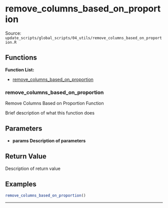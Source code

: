 # remove_columns_based_on_proportion

Source: `update_scripts/global_scripts/04_utils/remove_columns_based_on_proportion.R`

## Functions

**Function List:**
- [remove_columns_based_on_proportion](#remove-columns-based-on-proportion)

### remove_columns_based_on_proportion

Remove Columns Based on Proportion Function

Brief description of what this function does


## Parameters

- **params Description of parameters**

## Return Value

Description of return value


## Examples

```r
remove_columns_based_on_proportion()
```

---

